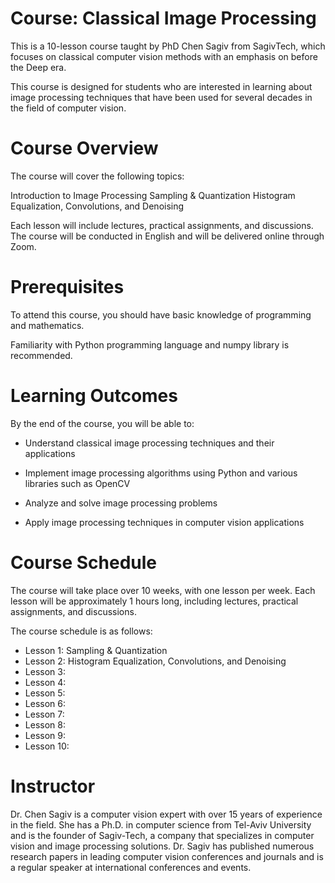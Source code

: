 # Course: Classical Image Processing #

This is a 10-lesson course taught by PhD Chen Sagiv from SagivTech, which focuses on classical computer vision methods with an emphasis on before the Deep era. 

This course is designed for students who are interested in learning about image processing techniques that have been used for several decades in the field of computer vision.

# Course Overview #
The course will cover the following topics:

Introduction to Image Processing
Sampling & Quantization
Histogram Equalization, Convolutions, and Denoising

Each lesson will include lectures, practical assignments, and discussions. 
The course will be conducted in English and will be delivered online through Zoom.

# Prerequisites

To attend this course, you should have basic knowledge of programming and mathematics. 

Familiarity with Python programming language and numpy library is recommended.

# Learning Outcomes
By the end of the course, you will be able to:

- Understand classical image processing techniques and their applications

- Implement image processing algorithms using Python and various libraries such as OpenCV

- Analyze and solve image processing problems

- Apply image processing techniques in computer vision applications

# Course Schedule #
The course will take place over 10 weeks, with one lesson per week. Each lesson will be approximately 1 hours long, including lectures, practical assignments, and discussions. 

The course schedule is as follows:

- Lesson 1: Sampling & Quantization
- Lesson 2: Histogram Equalization, Convolutions, and Denoising
- Lesson 3: 
- Lesson 4: 
- Lesson 5: 
- Lesson 6: 
- Lesson 7: 
- Lesson 8: 
- Lesson 9: 
- Lesson 10: 


# Instructor
Dr. Chen Sagiv is a computer vision expert with over 15 years of experience in the field. She has a Ph.D. in computer science from Tel-Aviv University and is the founder of Sagiv-Tech, a company that specializes in computer vision and image processing solutions. 
Dr. Sagiv has published numerous research papers in leading computer vision conferences and journals and is a regular speaker at international conferences and events.
